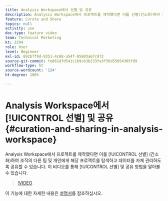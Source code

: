 ```yaml
---
title: Analysis Workspace에서 선별 및 공유
description: Analysis Workspace에서 프로젝트를 제작했다면 이를 선별(간소화)하여 조직의 다른 팀 및 개인에게 해당 프로젝트를 탐색하고 데이터를 자체 관리하도록 공유할 수 있습니다. 이 비디오를 통해 선별 및 공유 방법을 알아볼 수 있습니다.
feature: Curate and Share
topics: null
activity: use
doc-type: feature video
team: Technical Marketing
kt: 2294
role: User
level: Beginner
exl-id: 892b7f9d-9351-4c68-a54f-85803a67c072
source-git-commit: fe861dfd541c1b9cb3b233fa3f56d55054305fd9
workflow-type: ht
source-wordcount: '124'
ht-degree: 100%

---
```


# Analysis Workspace에서 [!UICONTROL 선별] 및 공유 {#curation-and-sharing-in-analysis-workspace}

Analysis Workspace에서 프로젝트를 제작했다면 이를 [!UICONTROL 선별] (간소화)하여 조직의 다른 팀 및 개인에게 해당 프로젝트를 탐색하고 데이터를 자체 관리하도록 공유할 수 있습니다. 이 비디오를 통해 [!UICONTROL 선별] 및 공유 방법을 알아볼 수 있습니다.

>[!VIDEO](https://video.tv.adobe.com/v/24711/?quality=12)

이 기능에 대한 자세한 내용은 [설명서](https://experienceleague.adobe.com/docs/analytics/analyze/analysis-workspace/curate-share/curate.html?lang=ko)를 참조하십시오.
